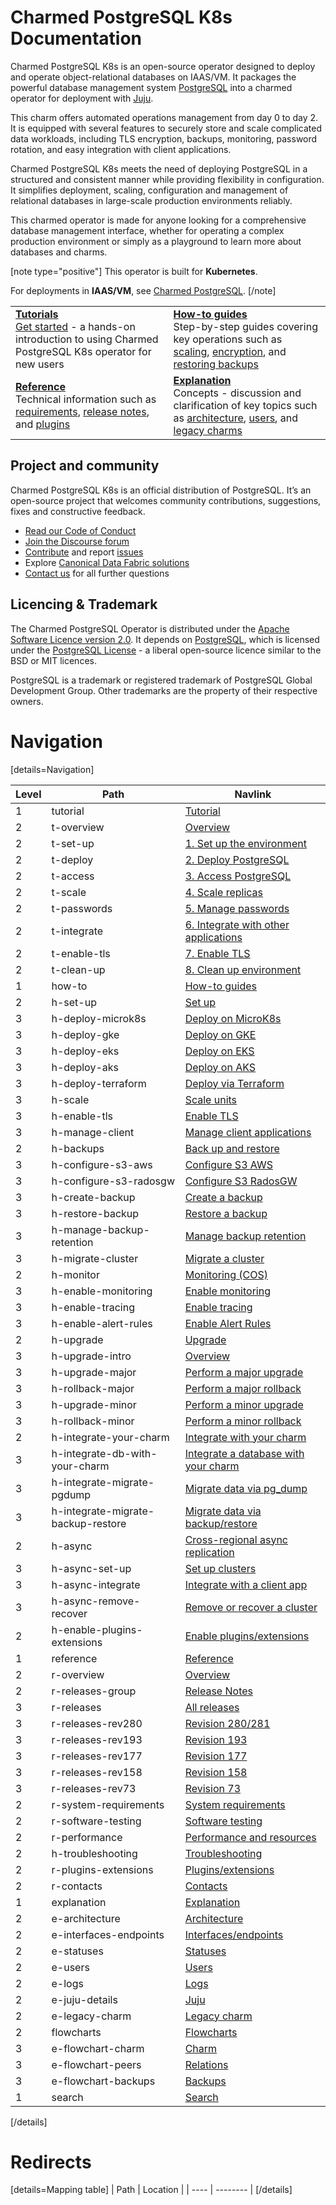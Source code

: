 # Charmed PostgreSQL K8s Documentation

Charmed PostgreSQL K8s is an open-source operator designed to deploy and operate object-relational databases on IAAS/VM. It packages the powerful database management system [PostgreSQL](https://www.postgresql.org/) into a charmed operator for deployment with [Juju](https://juju.is/docs/juju).

This charm offers automated operations management from day 0 to day 2. It is equipped with several features to securely store and scale complicated data workloads, including TLS encryption, backups, monitoring, password rotation, and easy integration with client applications.

Charmed PostgreSQL K8s meets the need of deploying PostgreSQL in a structured and consistent manner while providing flexibility in configuration. It simplifies deployment, scaling, configuration and management of relational databases in large-scale production environments reliably.
 
This charmed operator is made for anyone looking for a comprehensive database management interface, whether for operating a complex production environment or simply as a playground to learn more about databases and charms.

[note type="positive"]
This operator is built for **Kubernetes**.

For deployments in **IAAS/VM**, see  [Charmed PostgreSQL](https://charmhub.io/postgresql).
[/note]

<!--
This modern "Charmed PostgreSQL K8s" operator (in channel `14/stable`) is a new "[Charmed SDK](https://juju.is/docs/sdk)"-based charm that replaces the legacy "[Reactive](https://juju.is/docs/sdk/charm-taxonomy#heading--reactive)"-based charm (in channel `latest/stable`).<br/>Read more about [legacy charms here](/t/11013).
-->

| | |
|--|--|
|  [**Tutorials**](/t/9296)</br>  [Get started](/t/9296) - a hands-on introduction to using Charmed PostgreSQL K8s operator for new users </br> |  [**How-to guides**](/t/9592) </br> Step-by-step guides covering key operations such as [scaling](/t/9592), [encryption](/t/9593), and [restoring backups](/t/9597) |
| [**Reference**](/t/13976) </br> Technical information such as [requirements](/t/11744), [release notes](/t/11872), and [plugins](/t/10945) | [**Explanation**](/t/11856) </br> Concepts - discussion and clarification of key topics such as [architecture](/t/11856), [users](/t/10843), and [legacy charms](/t/11013)|

## Project and community
Charmed PostgreSQL K8s is an official distribution of PostgreSQL. It’s an open-source project that welcomes community contributions, suggestions, fixes and constructive feedback.
- [Read our Code of Conduct](https://ubuntu.com/community/code-of-conduct)
- [Join the Discourse forum](https://discourse.charmhub.io/tag/postgresql)
- [Contribute](https://github.com/canonical/postgresql-k8s-operator/blob/main/CONTRIBUTING.md) and report [issues](https://github.com/canonical/postgresql-operator/issues/new/choose)
- Explore [Canonical Data Fabric solutions](https://canonical.com/data)
- [Contact us](/t/11852) for all further questions

## Licencing & Trademark
The Charmed PostgreSQL Operator is distributed under the [Apache Software Licence version 2.0](https://github.com/canonical/postgresql-operator/blob/main/LICENSE). It depends on [PostgreSQL](https://www.postgresql.org/ftp/source/), which is licensed under the [PostgreSQL License](https://www.postgresql.org/about/licence/) - a liberal open-source licence similar to the BSD or MIT licences.

PostgreSQL is a trademark or registered trademark of PostgreSQL Global Development Group. Other trademarks are the property of their respective owners.

# Navigation

[details=Navigation]

| Level | Path | Navlink |
|--------|--------|-------------|
| 1 | tutorial | [Tutorial]() |
| 2 | t-overview | [Overview](/t/9296) |
| 2 | t-set-up | [1. Set up the environment](/t/9297) |
| 2 | t-deploy | [2. Deploy PostgreSQL](/t/9298) |
| 2 | t-access | [3. Access PostgreSQL](/t/13702) |
| 2 | t-scale | [4. Scale replicas](/t/9299) |
| 2 | t-passwords | [5. Manage passwords](/t/9300) |
| 2 | t-integrate | [6. Integrate with other applications](/t/9301) |
| 2 | t-enable-tls | [7. Enable TLS](/t/9302) |
| 2 | t-clean-up | [8. Clean up environment](/t/9303) |
| 1 | how-to | [How-to guides]() |
| 2 | h-set-up | [Set up]() |
| 3 | h-deploy-microk8s | [Deploy on MicroK8s](/t/11858) |
| 3 | h-deploy-gke | [Deploy on GKE](/t/11237) |
| 3 | h-deploy-eks | [Deploy on EKS](/t/12106) |
| 3 | h-deploy-aks | [Deploy on AKS](/t/14307) |
| 3 | h-deploy-terraform | [Deploy via Terraform](/t/14924) |
| 3 | h-scale | [Scale units](/t/9592) |
| 3 | h-enable-tls | [Enable TLS](/t/9593) |
| 3 | h-manage-client | [Manage client applications](/t/9594) |
| 2 | h-backups | [Back up and restore]() |
| 3 | h-configure-s3-aws | [Configure S3 AWS](/t/9595) |
| 3 | h-configure-s3-radosgw | [Configure S3 RadosGW](/t/10316) |
| 3 | h-create-backup | [Create a backup](/t/9596) |
| 3 | h-restore-backup | [Restore a backup](/t/9597) |
| 3 | h-manage-backup-retention | [Manage backup retention](/t/14203) |
| 3 | h-migrate-cluster | [Migrate a cluster](/t/9598) |
| 2 | h-monitor | [Monitoring (COS)]() |
| 3 | h-enable-monitoring | [Enable monitoring](/t/10812) |
| 3 | h-enable-tracing | [Enable tracing](/t/14786) |
| 3 | h-enable-alert-rules | [Enable Alert Rules](/t/12982) |
| 2 | h-upgrade | [Upgrade]() |
| 3 | h-upgrade-intro | [Overview](/t/12092) |
| 3 | h-upgrade-major | [Perform a major upgrade](/t/12093) |
| 3 | h-rollback-major | [Perform a major rollback](/t/12094) |
| 3 | h-upgrade-minor | [Perform a minor upgrade](/t/12095) |
| 3 | h-rollback-minor | [Perform a minor rollback](/t/12096) |
| 2 | h-integrate-your-charm | [Integrate with your charm]() |
| 3 | h-integrate-db-with-your-charm | [Integrate a database with your charm](/t/11853) |
| 3 | h-integrate-migrate-pgdump | [Migrate data via pg_dump](/t/12162) |
| 3 | h-integrate-migrate-backup-restore | [Migrate data via backup/restore](/t/12161) |
| 2 | h-async | [Cross-regional async replication]() |
| 3 | h-async-set-up | [Set up clusters](/t/13895) |
| 3 | h-async-integrate | [Integrate with a client app](/t/13896) |
| 3 | h-async-remove-recover | [Remove or recover a cluster](/t/13897) |
| 2 | h-enable-plugins-extensions | [Enable plugins/extensions](/t/10907) |
| 1 | reference | [Reference]() |
| 2 | r-overview | [Overview](/t/13977) |
| 2 | r-releases-group | [Release Notes]() |
| 3 | r-releases | [All releases](/t/11872) |
| 3 | r-releases-rev280 | [Revision 280/281](/t/14068) |
| 3 | r-releases-rev193 | [Revision 193](/t/13208) |
| 3 | r-releases-rev177 | [Revision 177](/t/12668) |
| 3 | r-releases-rev158 | [Revision 158](/t/11874) |
| 3 | r-releases-rev73 | [Revision 73](/t/11873) |
| 2 | r-system-requirements | [System requirements](/t/11744) |
| 2 | r-software-testing | [Software testing](/t/11774) |
| 2 | r-performance | [Performance and resources](/t/11975) |
| 2 | h-troubleshooting | [Troubleshooting](/t/11854) |
| 2 | r-plugins-extensions | [Plugins/extensions](/t/10945) |
| 2 | r-contacts | [Contacts](/t/11852) |
| 1 | explanation | [Explanation]() |
| 2 | e-architecture | [Architecture](/t/11856) |
| 2 | e-interfaces-endpoints | [Interfaces/endpoints](/t/10252) |
| 2 | e-statuses | [Statuses](/t/11855) |
| 2 | e-users | [Users](/t/10843) |
| 2 | e-logs | [Logs](/t/12098) |
| 2 | e-juju-details | [Juju](/t/11986) |
| 2 | e-legacy-charm | [Legacy charm](/t/11013) |
| 2 | flowcharts | [Flowcharts]() |
| 3 | e-flowchart-charm | [Charm](/t/9305) |
| 3 | e-flowchart-peers | [Relations](/t/9306) |
| 3 | e-flowchart-backups | [Backups](/t/10248) |
| 1 | search | [Search](https://canonical.com/data/docs/postgresql/k8s) |

[/details]

# Redirects

[details=Mapping table]
| Path | Location |
| ---- | -------- |
[/details]